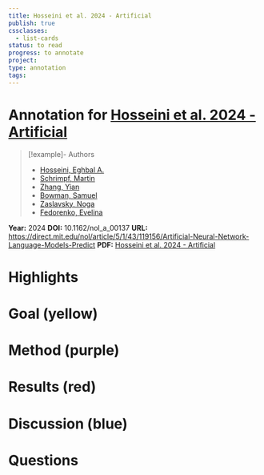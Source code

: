 ```yaml
---
title: Hosseini et al. 2024 - Artificial
publish: true
cssclasses:
  - list-cards
status: to read
progress: to annotate
project:
type: annotation
tags:
---
```

# Annotation for [Hosseini et al. 2024 - Artificial](Papers/References/Hosseini%20et%20al.%202024%20-%20Artificial)

> [!example]- Authors
> - [Hosseini, Eghbal A.](Papers/People/Hosseini%20Eghbal%20A.)
> - [Schrimpf, Martin](Papers/People/Schrimpf%20Martin)
> - [Zhang, Yian](Papers/People/Zhang%20Yian)
> - [Bowman, Samuel](Papers/People/Bowman%20Samuel)
> - [Zaslavsky, Noga](Papers/People/Zaslavsky%20Noga)
> - [Fedorenko, Evelina](Papers/People/Fedorenko%20Evelina)

**Year:** 2024
**DOI:** 10.1162/nol_a_00137
**URL:** https://direct.mit.edu/nol/article/5/1/43/119156/Artificial-Neural-Network-Language-Models-Predict
**PDF:** [Hosseini et al. 2024 - Artificial](Papers/PDFs/Hosseini%20et%20al.%202024%20-%20Artificial%20Neural%20Network%20Language%20Models%20Predict%20Human%20Brain%20Responses%20to%20Language%20Even%20After%20a%20Developmentally%20Realistic%20Amount%20of%20Training.pdf)

# Highlights


# Goal (yellow)


# Method (purple)


# Results (red)


# Discussion (blue)


# Questions

